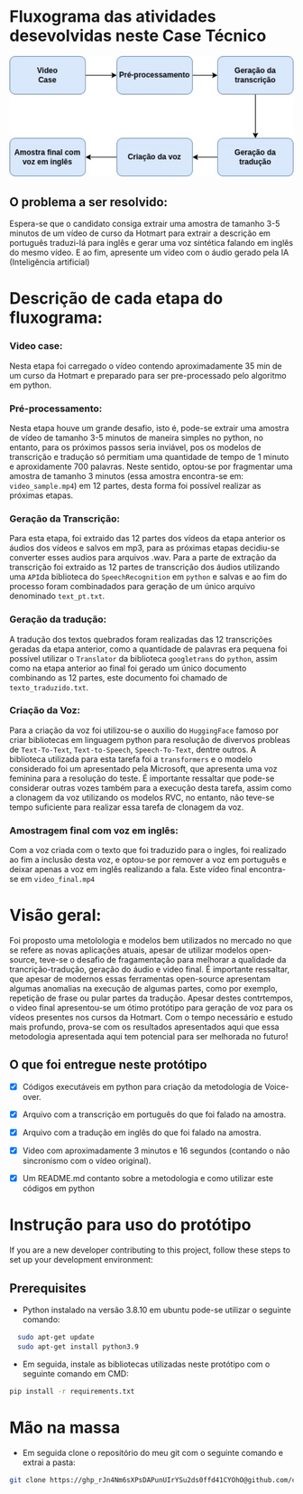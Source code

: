 # Fluxograma das atividades desevolvidas neste Case Técnico


<div align="right">
  <img src="/fluxograma.jpg" alt="Your Logo" width="800">
</div>

## O problema a ser resolvido:

Espera-se que o candidato consiga extrair uma amostra de tamanho 3-5 minutos de um vídeo de curso da Hotmart para extrair a descrição em português traduzi-lá para inglês e gerar uma voz sintética falando em inglês do mesmo vídeo. E ao fim, apresente um vídeo com o áudio gerado pela IA (Inteligência artificial)

# Descrição de cada etapa do fluxograma:

### Video case: 
Nesta etapa foi carregado o vídeo contendo aproximadamente 35 min de um curso da Hotmart e preparado para ser pre-processado pelo algoritmo em python.

### Pré-processamento: 
Nesta etapa houve um grande desafio, isto é, pode-se extrair uma amostra de vídeo de tamanho 3-5 minutos de maneira simples no python, no entanto, para os próximos passos seria inviável, pos os modelos de transcrição e tradução só permitiam uma quantidade de tempo de 1 minuto e aproxidamente 700 palavras. Neste sentido, optou-se por fragmentar uma amostra de tamanho 3 minutos (essa amostra encontra-se em: `video_sample.mp4`) em 12 partes, desta forma foi possível realizar as próximas etapas.

### Geração da Transcrição: 
Para esta etapa, foi extraido das 12 partes dos vídeos da etapa anterior os áudios dos vídeos e salvos em mp3, para as próximas etapas decidiu-se converter esses audios para arquivos .wav. Para a parte de extração da transcrição foi extraido as 12 partes de transcrição dos áudios utilizando uma `API`da biblioteca do `SpeechRecognition` em `python` e salvas e ao fim do processo foram combinadados para geração de um único arquivo denominado `text_pt.txt`.

### Geração da tradução:
A tradução dos textos quebrados foram realizadas das 12 transcrições geradas da etapa anterior, como a quantidade de palavras era pequena foi possível utilizar o `Translator` da biblioteca `googletrans` do `python`, assim como na etapa anterior ao final foi gerado um único documento combinando as 12 partes, este documento foi chamado de `texto_traduzido.txt`.

### Criação da Voz:
Para a criação da voz foi utilizou-se o auxilio do `HuggingFace` famoso por criar bibliotecas em linguagem python para resolução de divervos probleas de `Text-To-Text`, `Text-to-Speech`, `Speech-To-Text`, dentre outros. A biblioteca utilizada para esta tarefa foi a `transformers` e o modelo considerado foi um apresentado pela Microsoft, que apresenta uma voz feminina para a resolução do teste. É importante ressaltar que pode-se considerar outras vozes também para a execução desta tarefa, assim como a clonagem da voz utilizando os modelos RVC, no entanto, não teve-se tempo suficiente para realizar essa tarefa de clonagem da voz.

### Amostragem final com voz em inglês:
Com a voz criada com o texto que foi traduzido para o ingles, foi realizado ao fim a inclusão desta voz, e optou-se por remover a voz em português e deixar apenas a voz em inglês realizando a fala. Este vídeo final encontra-se em `video_final.mp4`

# Visão geral:

Foi proposto uma metolologia e modelos bem utilizados no mercado no que se refere as novas aplicações atuais, apesar de utilizar modelos open-source, teve-se o desafio de fragamentação para melhorar a qualidade da trancrição-tradução, geração do áudio e video final. É importante ressaltar, que apesar de modernos essas ferramentas open-source apresentam algumas anomalias na execução de algumas partes, como por exemplo, repetição de frase ou pular partes da tradução. Apesar destes contrtempos, o video final apresentou-se um ótimo protótipo para geração de voz para os vídeos presentes nos cursos da Hotmart. Com o tempo necessário e estudo mais profundo, prova-se com os resultados apresentados aqui que essa metodologia apresentada aqui tem potencial para ser melhorada no futuro!


## O que foi entregue neste protótipo

- [x] Códigos executáveis em python para criação da metodologia de Voice-over.
- [x] Arquivo com a transcrição em português do que foi falado na amostra.
- [x] Arquivo com a tradução em inglês do que foi falado na amostra.
- [x] Video com aproximadamente 3 minutos e 16 segundos (contando o não sincronismo com o vídeo original).
- [x] Um README.md contanto sobre a metodologia e como utilizar este códigos em python
      

# Instrução para uso do protótipo

If you are a new developer contributing to this project, follow these steps to set up your development environment:

## Prerequisites

- Python instalado na versão 3.8.10 em ubuntu pode-se utilizar o seguinte comando:

```bash
  sudo apt-get update
  sudo apt-get install python3.9
```
- Em seguida, instale as bibliotecas utilizadas neste protótipo com o seguinte comando em CMD:

```bash
pip install -r requirements.txt
```

# Mão na massa

- Em seguida clone o repositório do meu git com o seguinte comando e extrai a pasta:

```bash
git clone https://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@github.com/caiogbb/Appsilon_test.git](https://github.com/caiogbb/Hotmart_DS.git
```






